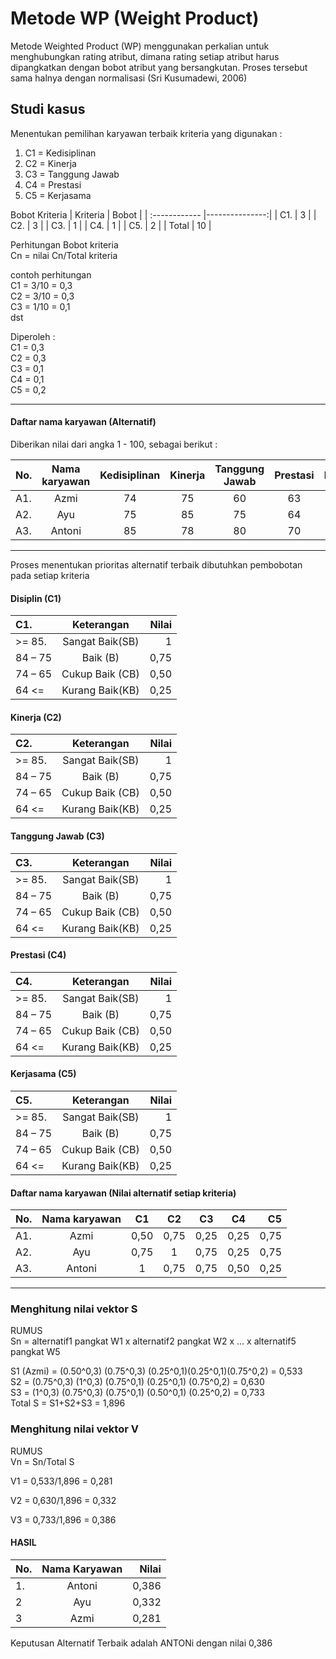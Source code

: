# Metode WP (Weight Product)
Metode Weighted Product (WP) menggunakan perkalian untuk menghubungkan rating atribut, dimana rating setiap atribut harus dipangkatkan dengan bobot atribut yang bersangkutan. Proses tersebut sama halnya dengan normalisasi (Sri Kusumadewi, 2006)

## Studi kasus
Menentukan pemilihan karyawan terbaik
kriteria yang digunakan :

1. C1 = Kedisiplinan 
2. C2 = Kinerja 
3. C3 = Tanggung Jawab 
4. C4 = Prestasi 
5. C5 = Kerjasama 

Bobot Kriteria
| Kriteria  | Bobot  |
| :------------ |---------------:| 
| C1. | 3 | 
| C2. | 3 | 
| C3. | 1 | 
| C4. | 1 | 
| C5. | 2 | 
| Total | 10 | 

Perhitungan Bobot kriteria\
Cn = nilai Cn/Total kriteria

contoh perhitungan\
C1 = 3/10 = 0,3\
C2 = 3/10 = 0,3\
C3 = 1/10 = 0,1\
dst

Diperoleh :\
C1 = 0,3\
C2 = 0,3\
C3 = 0,1\
C4 = 0,1\
C5 = 0,2

---
#### Daftar nama karyawan (Alternatif)
Diberikan nilai dari angka 1 - 100, sebagai berikut :

| No.  | Nama karyawan  | Kedisiplinan | Kinerja | Tanggung Jawab | Prestasi | Kerjasama |
| :------------ |:---------------:|:---------------:|:---------------:|:---------------:|:---------------:| -----:|
| A1. | Azmi | 74 | 75 | 60 | 63 | 75 |
| A2. | Ayu | 75 | 85 | 75 | 64 | 75 |
| A3. | Antoni | 85 | 78 | 80 | 70 | 60 |

---
Proses menentukan prioritas alternatif terbaik dibutuhkan pembobotan pada
setiap kriteria

#### Disiplin (C1)
| C1.  | Keterangan  | Nilai |
| :------------ |:---------------:| -----:|
| >= 85. | Sangat Baik(SB)  | 1 |
| 84 – 75 | Baik (B) | 0,75 |
| 74 – 65 | Cukup Baik (CB)  | 0,50 |
| 64 <= | Kurang Baik(KB)  | 0,25 |

#### Kinerja (C2)
| C2.  | Keterangan  | Nilai |
| :------------ |:---------------:| -----:|
| >= 85. | Sangat Baik(SB)  | 1 |
| 84 – 75 | Baik (B) | 0,75 |
| 74 – 65 | Cukup Baik (CB)  | 0,50 |
| 64 <= | Kurang Baik(KB)  | 0,25 |

#### Tanggung Jawab (C3)
| C3.  | Keterangan  | Nilai |
| :------------ |:---------------:| -----:|
| >= 85. | Sangat Baik(SB)  | 1 |
| 84 – 75 | Baik (B) | 0,75 |
| 74 – 65 | Cukup Baik (CB)  | 0,50 |
| 64 <= | Kurang Baik(KB)  | 0,25 |

#### Prestasi (C4)
| C4.  | Keterangan  | Nilai |
| :------------ |:---------------:| -----:|
| >= 85. | Sangat Baik(SB)  | 1 |
| 84 – 75 | Baik (B) | 0,75 |
| 74 – 65 | Cukup Baik (CB)  | 0,50 |
| 64 <= | Kurang Baik(KB)  | 0,25 |

#### Kerjasama (C5)
| C5.  | Keterangan  | Nilai |
| :------------ |:---------------:| -----:|
| >= 85. | Sangat Baik(SB)  | 1 |
| 84 – 75 | Baik (B) | 0,75 |
| 74 – 65 | Cukup Baik (CB)  | 0,50 |
| 64 <= | Kurang Baik(KB)  | 0,25 |

#### Daftar nama karyawan (Nilai alternatif setiap kriteria)
| No.  | Nama karyawan  | C1 | C2 | C3 | C4 | C5 |
| :------------ |:---------------:|:---------------:|:---------------:|:---------------:|:---------------:| -----:|
| A1. | Azmi | 0,50 | 0,75 | 0,25 | 0,25 | 0,75 |
| A2. | Ayu | 0,75 | 1 | 0,75 | 0,25 | 0,75 |
| A3. | Antoni | 1 | 0,75 | 0,75 | 0,50 | 0,25 |

---
### Menghitung nilai vektor S
RUMUS\
Sn = alternatif1 pangkat W1 x alternatif2 pangkat W2 x ... x alternatif5 pangkat W5

S1 (Azmi) = (0.50^0,3) (0.75^0,3) (0.25^0,1)(0.25^0,1)(0.75^0,2) = 0,533 \
S2 = (0.75^0,3) (1^0,3) (0.75^0,1) (0.25^0,1) (0.75^0,2) = 0,630 \
S3 = (1^0,3) (0.75^0,3) (0.75^0,1) (0.50^0,1) (0.25^0,2) = 0,733 \
Total S = S1+S2+S3 = 1,896
### Menghitung nilai vektor V
RUMUS\
Vn = Sn/Total S

V1 = 0,533/1,896 = 0,281

V2 = 0,630/1,896 = 0,332

V3 = 0,733/1,896 = 0,386

#### HASIL 
| No.  | Nama Karyawan  | Nilai |
| :------------ |:---------------:| -----:|
| 1. | Antoni  | 0,386 |
| 2 | Ayu | 0,332 |
| 3 | Azmi  | 0,281 |

Keputusan Alternatif Terbaik adalah ANTONi dengan nilai 0,386 

